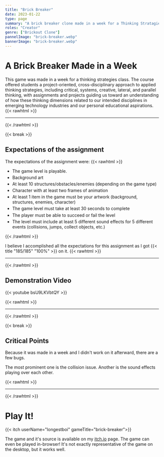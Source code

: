 ```yaml
---
title: "Brick Breaker"
date: 2023-01-22
type: page
summary: "A brick breaker clone made in a week for a Thinking Stratagies class."
roles: "Creator"
genre: ["Brickout Clone"]
pannelImage: "brick-breaker.webp"
bannerImage: "brick-breaker.webp"
---
```


# A Brick Breaker Made in a Week

This game was made in a week for a thinking strategies class. The course offered students a project-oriented, cross-disciplinary approach to applied thinking strategies, including critical, systems, creative, lateral, and parallel thinking, with assignments and projects guiding us toward an understanding of how these thinking dimensions related to our intended disciplines in emerging technology industries and our personal educational aspirations.
{{< rawhtml >}}<hr class="dots">{{< /rawhtml >}}

{{< break >}}

## Expectations of the assignment

The expectations of the assignment were:
{{< rawhtml >}}
<ul style="--REQ-SPACING: .3em;">
  <li>The game level is playable.</li>
  <li style="margin-top: var(--REQ-SPACING);">Background art</li>
  <li style="margin-top: var(--REQ-SPACING);">At least 10 structures/obstacles/enemies (depending on the game type)</li>
  <li style="margin-top: var(--REQ-SPACING);">Character with at least two frames of animation</li>
  <li style="margin-top: var(--REQ-SPACING);">At least 1 item in the game must be your artwork (background, structures, enemies, character)</li>
  <li style="margin-top: var(--REQ-SPACING);">The game level must take at least 30 seconds to complete</li>
  <li style="margin-top: var(--REQ-SPACING);">The player must be able to succeed or fail the level</li>
  <li style="margin-top: var(--REQ-SPACING);">The level must include at least 5 different sound effects for 5 different events (collisions, jumps, collect objects, etc.)</li>
</ul>
{{< /rawhtml >}}

I believe I accomplished all the expectations for this assignment as I got {{< title "185/185" "100%" >}} on it.
{{< rawhtml >}}<hr class="dots">{{< /rawhtml >}}

## Demonstration Video

{{< youtube bsU9LKVbtQY >}}

{{< rawhtml >}}<hr class="dots">{{< /rawhtml >}}

{{< break >}}

## Critical Points

Because it was made in a week and I didn't work on it afterward, there are a few bugs.

The most prominent one is the collision issue. Another is the sound effects playing over each other.

{{< rawhtml >}}<hr class="dots">{{< /rawhtml >}}

# Play It!

{{< itch userName="longestboi" gameTitle="brick-breaker">}}

The game and it's source is available on my [itch.io](https://longestboi.itch.io/brick-breaker) page. The game can even be played in-browser! It's not exactly representative of the game on the desktop, but it works well.
